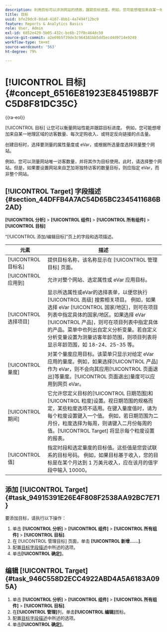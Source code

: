 ```yaml
---
description: 利用目标可以评测网站的绩效，跟踪目标进度。例如，您可能想增加来自某一地理区域的访客数量、每次定购收入、或特定反向链接的点击量。
title: 目标
uuid: bfe29dc8-8da8-4107-8bb1-4a7494f12bc9
feature: Reports & Analytics Basics
role: User, Admin
exl-id: 6852e429-5b05-432c-bc6b-27f8c464dc50
source-git-commit: a2e69b5f39de3c964381bb5dd5ecd4d9714e9249
workflow-type: tm+mt
source-wordcount: '563'
ht-degree: 79%

---
```


# [!UICONTROL 目标] {#concept_6516E81923E845198B7FC5D8F81DC35C}

{{ra-eol}}

[!UICONTROL 目标] 让您可以衡量网站性能并跟踪目标进度。 例如，您可能想增加来自某一地理区域的访客数量、每次定购收入、或特定反向链接的点击量。

创建目标时，选择要测量的属性量度或 eVar，或根据所选量度选择测量整个网站。

例如，您可以测量网站唯一访客数量，并将其作为目标使用。此时，请选择整个网站。但是，如果要设置网站来自芝加哥独特访客的数量目标，则应指定 eVar，而非整个网站。

## [!UICONTROL Target] 字段描述 {#section_44DFFB4A7AC54D65BC2345411686B2AD}

**[!UICONTROL 分析]** > **[!UICONTROL 组件]** > **[!UICONTROL 所有组件]** > **[!UICONTROL 目标]**

“[!UICONTROL 添加/编辑目标]”页上的字段和选项描述。

| 元素 | 描述 |
| --- | --- |
| [!UICONTROL 目标名] | 提供目标名称，该名称显示在 [!UICONTROL 管理目标] 页面。 |
| [!UICONTROL 应用到] | 允许对整个网站、选定属性或 eVar 应用目标。 |
| [!UICONTROL 选择项目] | 显示所选属性或eVar的选择表单，以便您执行 [!UICONTROL 高级] 搜索相关项目。 例如，如果选择 eVar [!UICONTROL 国家/地区]，则可在项目列表中指定具体的国家/地区。如果选择 eVar [!UICONTROL 产品]，则可在项目列表中指定具体的产品。菜单中也列出自定义分析变量。若自定义分析变量设置为测量访客年龄范围，则项目列表将显示年龄范围，如 18-24、25-35 等。 |
| [!UICONTROL 量度] | 对某个量度应用目标。该菜单只显示对给定 eVar 应用的量度。例如，如果选择[!UICONTROL 产品]作为 eVar，则不会向其应用[!UICONTROL 页面退出]等量度。[!UICONTROL 页面退出]量度可以应用到网页 eVar。 |
| [!UICONTROL 期间] | 它允许您定义目标的[!UICONTROL 日期范围]和[!UICONTROL 粒度]设置。视日期范围的规格而定，某些粒度选项不适用。在键入量度值时，请为每个粒度设置键入一个值。 例如，若日期范围为二月份，粒度选择为每周，则请键入二月份每周的值。[!UICONTROL Target] 将显示每个粒度设置的报表。 |
| [!UICONTROL 值] | 指定时段和选定量度的目标值。这些值是您尝试联系的目标号码。 例如，如果目标基于收入，您的目标是在某个月达到 1 万美元收入，应在该月的值字段中输入 10000。 |

## 添加 [!UICONTROL Target] {#task_94915391E26E4F808F2538AA92BC7E71}

要添加目标，请执行以下操作：

1. 单击 **[!UICONTROL 分析]** > **[!UICONTROL 组件]** > **[!UICONTROL 所有组件]** > **[!UICONTROL 目标]**.
1. 在 [!UICONTROL 管理目标] 页面，单击 **[!UICONTROL 新增……]**.
1. 配置[目标字段描述](/help/analyze/reports-analytics/targets.md#section_44DFFB4A7AC54D65BC2345411686B2AD)中所述的选项。
1. 单击&#x200B;**[!UICONTROL 确定]**。

## 编辑 [!UICONTROL Target] {#task_946C558D2ECC4922ABD4A5A6183A095A}

1. 单击 **[!UICONTROL 分析]** > **[!UICONTROL 组件]** > **[!UICONTROL 所有组件]** > **[!UICONTROL 目标]**.
1.  在&#x200B;**[!UICONTROL 管理]**&#x200B;列，单击&#x200B;**[!UICONTROL 编辑]**&#x200B;图标。
1. 配置[目标字段描述](/help/analyze/reports-analytics/targets.md#section_44DFFB4A7AC54D65BC2345411686B2AD)中所述的选项。
1. 单击&#x200B;**[!UICONTROL 确定]**。
